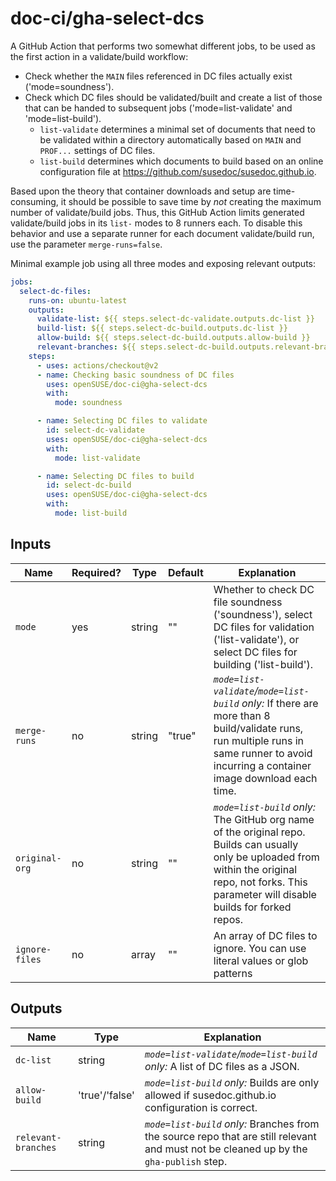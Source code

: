 # doc-ci/gha-select-dcs

A GitHub Action that performs two somewhat different jobs, to be used as the first action in a validate/build workflow:

* Check whether the `MAIN` files referenced in DC files actually exist ('mode=soundness').
* Check which DC files should be validated/built and create a list of those that can be handed to subsequent jobs ('mode=list-validate' and 'mode=list-build').
  * `list-validate` determines a minimal set of documents that need to be validated within a directory automatically based on `MAIN` and `PROF...` settings of DC files.
  * `list-build` determines which documents to build based on an online configuration file at https://github.com/susedoc/susedoc.github.io.

Based upon the theory that container downloads and setup are time-consuming, it should be possible to save time by _not_ creating the maximum number of validate/build jobs.
Thus, this GitHub Action limits generated validate/build jobs in its `list-` modes to 8 runners each.
To disable this behavior and use a separate runner for each document validate/build run, use the parameter `merge-runs=false`.

Minimal example job using all three modes and exposing relevant outputs:

```yaml
jobs:
  select-dc-files:
    runs-on: ubuntu-latest
    outputs:
      validate-list: ${{ steps.select-dc-validate.outputs.dc-list }}
      build-list: ${{ steps.select-dc-build.outputs.dc-list }}
      allow-build: ${{ steps.select-dc-build.outputs.allow-build }}
      relevant-branches: ${{ steps.select-dc-build.outputs.relevant-branches }}
    steps:
      - uses: actions/checkout@v2
      - name: Checking basic soundness of DC files
        uses: openSUSE/doc-ci@gha-select-dcs
        with:
          mode: soundness

      - name: Selecting DC files to validate
        id: select-dc-validate
        uses: openSUSE/doc-ci@gha-select-dcs
        with:
          mode: list-validate

      - name: Selecting DC files to build
        id: select-dc-build
        uses: openSUSE/doc-ci@gha-select-dcs
        with:
          mode: list-build
```


## Inputs

Name | Required? | Type | Default | Explanation
-----|-----------|------|---------|------------
`mode` | yes | string | "" | Whether to check DC file soundness ('soundness'), select DC files for validation ('list-validate'), or select DC files for building ('list-build').
`merge-runs` | no | string | "true" | _`mode=list-validate`/`mode=list-build` only:_ If there are more than 8 build/validate runs, run multiple runs in same runner to avoid incurring a container image download each time.
`original-org` | no | string | "" | _`mode=list-build` only:_ The GitHub org name of the original repo. Builds can usually only be uploaded from within the original repo, not forks. This parameter will disable builds for forked repos.
`ignore-files` | no | array | "" | An array of DC files to ignore. You can use literal values or glob patterns

## Outputs

Name | Type | Explanation
-----|------|------------
`dc-list` | string | _`mode=list-validate`/`mode=list-build` only:_ A list of DC files as a JSON.
`allow-build` | 'true'/'false' | _`mode=list-build` only:_ Builds are only allowed if susedoc.github.io configuration is correct.
`relevant-branches` | string | _`mode=list-build` only:_ Branches from the source repo that are still relevant and must not be cleaned up by the `gha-publish` step.
